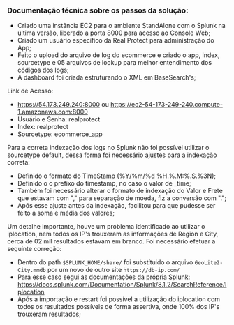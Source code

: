 ### Documentação técnica sobre os passos da solução:

* Criado uma instância EC2 para o ambiente StandAlone com o Splunk na última versão, liberado a porta 8000 para acesso ao Console Web;
* Criado um usuário específico da Real Protect para administração do App;
* Feito o upload do arquivo de log do ecommerce e criado o app, index, sourcetype e 05 arquivos de lookup para melhor entendimento dos códigos dos logs;
* A dashboard foi criada estruturando o XML em BaseSearch's;

Link de Acesso:
* https://54.173.249.240:8000 ou https://ec2-54-173-249-240.compute-1.amazonaws.com:8000
* Usuário e Senha: realprotect
* Index: realprotect
* Sourcetype: ecommerce_app

Para a correta indexação dos logs no Splunk não foi possível utilizar o sourcetype default, dessa forma foi necessário ajustes para a indexação correta:

* Definido o formato do TimeStamp (%Y/%m/%d  %H.%.M:%.S.%3N);
* Definido o o prefixo do timestamp, no caso o valor de _time;
* Também foi necessário alterar o formato de indexação do Valor e Frete que estavam com "," para separação de moeda, fiz a conversão com ".";
* Após esse ajuste antes da indexação, facilitou para que pudesse ser feito a soma e média dos valores;

Um detalhe importante, houve um problema identificado ao utilizar o iplocation, nem todos os IP's trouxeram as informações de Region e City, cerca de 02 mil resultados estavam em branco.
Foi necessário efetuar a seguinte correção:

* Dentro do path `$SPLUNK_HOME/share/` foi substítuido o arquivo `GeoLite2-City.mmdb` por um novo de outro site `https://db-ip.com/`
* Para esse caso segui as documentações da própria Splunk: https://docs.splunk.com/Documentation/Splunk/8.1.2/SearchReference/Iplocation
* Após a importação e restart foi possível a utilização do iplocation com todos os resultados possíveis de forma assertiva, onde 100% dos IP's trouxeram resultados;




